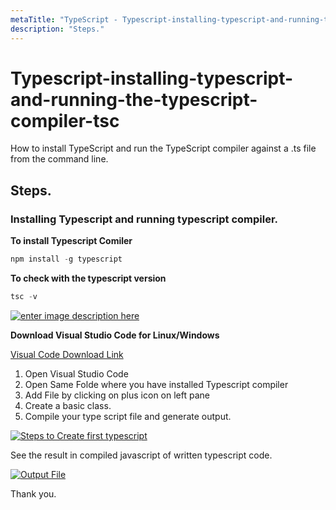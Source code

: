 ```yaml
---
metaTitle: "TypeScript - Typescript-installing-typescript-and-running-the-typescript-compiler-tsc"
description: "Steps."
---
```


# Typescript-installing-typescript-and-running-the-typescript-compiler-tsc


How to install TypeScript and run the TypeScript compiler against a .ts file from the command line.



## Steps.


### Installing Typescript and running typescript compiler.

**To install Typescript Comiler**

```ts
npm install -g typescript

```

**To check with the typescript version**

```ts
tsc -v

```

[<img src="https://i.stack.imgur.com/qhrUO.png" alt="enter image description here" />](https://i.stack.imgur.com/qhrUO.png)

**Download Visual Studio Code for Linux/Windows**

[Visual Code Download Link](https://code.visualstudio.com/)

1. Open Visual Studio Code
1. Open Same Folde where you have installed Typescript compiler
1. Add File by clicking on plus icon on left pane
1. Create a basic class.
1. Compile your type script file and generate output.

[<img src="https://i.stack.imgur.com/So7pb.png" alt="Steps to Create first typescript" />](https://i.stack.imgur.com/So7pb.png)

See the result in compiled javascript of written typescript code.

[<img src="https://i.stack.imgur.com/g5cu9.png" alt="Output File" />](https://i.stack.imgur.com/g5cu9.png)

Thank you.

